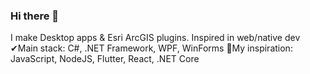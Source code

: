 ### Hi there 👋

<!--
**aslepenkov/aslepenkov** is a ✨ _special_ ✨ repository because its `README.md` (this file) appears on your GitHub profile.

Here are some ideas to get you started:

- 🔭 I’m currently working on ...
- 🌱 I’m currently learning ...
- 👯 I’m looking to collaborate on ...
- 🤔 I’m looking for help with ...
- 💬 Ask me about ...
- 📫 How to reach me: ...
- 😄 Pronouns: ...
- ⚡ Fun fact: ...
-->


I make Desktop apps & Esri ArcGIS plugins. Inspired in web/native dev
✔Main stack: C#, .NET Framework, WPF, WinForms
🎯My inspiration: JavaScript, NodeJS, Flutter, React, .NET Core
